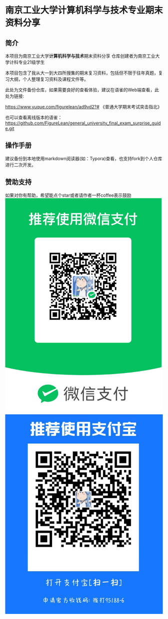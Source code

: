 # 南京工业大学计算机科学与技术专业期末资料分享
## 简介
本项目为南京工业大学**计算机科学与技术**期末资料分享
仓库创建者为南京工业大学计科专业21级学生

本项目包含了我从大一到大四所搜集的期末复习资料，包括但不限于往年真题，复习大纲，个人整理复习资料及课程文件等。

此处为文件备份仓库，如果需要良好的查看体验，建议在语雀的Web端查看，此处为链接:

https://www.yuque.com/figurelean/ad9vd2?# 《普通大学期末考试突击指北》

也可以查看离线版本的语雀：
https://github.com/FigureLean/general_university_final_exam_surprise_guide.git


## 操作手册
建议备份到本地使用markdown阅读器(如：Typora)查看，也支持fork到个人仓库进行二次开发。

## 赞助支持
如果对你有帮助，希望能点个star或者请作者一杯coffee表示鼓励
![WX Pay](<images/image (1).png>)

![Ali Pay](<images/image (2).png>)
